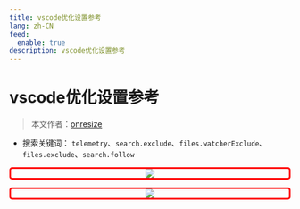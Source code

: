 ```yaml
---
title: vscode优化设置参考
lang: zh-CN
feed:
  enable: true
description: vscode优化设置参考
---
```


# vscode优化设置参考

> 本文作者：[onresize](https://github.com/onresize)

- 搜索关键词： `telemetry`、`search.exclude`、`files.watcherExclude`、`files.exclude`、`search.follow`

<p align="center" style="border: 3px solid red; border-radius: 5px;">
    <img src="/AA_mdPics/vscode_perfect1.min.png" />
</p>

<p align="center" style="border: 3px solid red; border-radius: 5px;">
    <img src="/AA_mdPics/vscode_perfect.min.png" />
</p>

